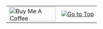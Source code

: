 <table width="100%" border="0" cellspacing="0" cellpadding="10">
  <tr>
    <td align="left" valign="middle">
      <a href="https://www.buymeacoffee.com/divyanshu0212" target="_blank">
        <img src="https://cdn.buymeacoffee.com/buttons/v2/default-yellow.png" alt="Buy Me A Coffee" style="height: 40px; width: 128px;">
      </a>
    </td>
    <td align="right" valign="middle">
      <a href="#top">
        <img src="https://img.shields.io/static/v1?label&message=Go+to+Top&color=0b6ab3&style=flat&logo" alt="Go to Top">
      </a>
    </td>
  </tr>
</table>
